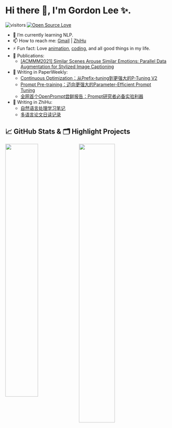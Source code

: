 # Hi there 👋, I'm Gordon Lee ✨.

![visitors](https://visitor-badge.laobi.icu/badge?page_id=doragd.doragd)
[![Open Source Love](https://badges.frapsoft.com/os/v1/open-source.svg?v=102)](https://github.com/ellerbrock/open-source-badge/)

- 🌱 I’m currently learning NLP.
- 📫 How to reach me: [Gmail](mailto:guodun.li@gmail.com) | [ZhiHu](https://www.zhihu.com/people/gordon-lee)
- ⚡ Fun fact: Love [animation](https://space.bilibili.com/37310586/bangumi), [coding](https://github.com/doragd), and all good things in my life.
- 🙈 Publications: 
    - [[ACMMM2021] Similar Scenes Arouse Similar Emotions: Parallel Data Augmentation for Stylized Image Captioning](https://dl.acm.org/doi/10.1145/3474085.3475662)
- 📝 Writing in PaperWeekly: 
    - [Continuous Optimization：从Prefix-tuning到更强大的P-Tuning V2](https://mp.weixin.qq.com/s/fzLkH3RoNRn0osmYtkCPyw)
    - [Prompt Pre-training：迈向更强大的Parameter-Efficient Prompt Tuning](https://mp.weixin.qq.com/s/BErCbbX9nhrp97yUcFN-qQ)
    - [全网首个OpenPrompt尝鲜报告：Prompt研究者必备实验利器](https://mp.weixin.qq.com/s/UfvRqgwf6GZHbeR2YgKZcg)
- 📝 Writing in ZhiHu:
    - [自然语言处理学习笔记](https://www.zhihu.com/column/doragd)
    - [多语言论文日读记录](https://www.zhihu.com/column/c_1421961460158861312) 
## &#x1f4c8; GitHub Stats & 🗂️ Highlight Projects

<a href="https://github.com/doragd">
    <img align="left" width="45%" src="https://github-readme-stats.vercel.app/api?username=doragd&theme=nightowl&show_icons=true" />
</a>

<a href="https://github.com/doragd">
    <img width="47.27%" src="https://github-readme-stats.vercel.app/api/pin/?username=doragd&repo=Chinese-Chatbot-PyTorch-Implementation&theme=tokyonight&show_icons=true" />
</a>





